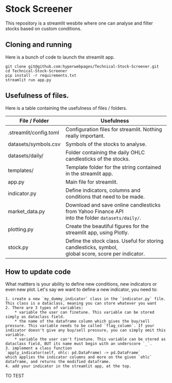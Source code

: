 # Stock Screener

This repository is a streamlit wesbite where one can analyse and filter stocks based on custom conditions.


## Cloning and running

Here is a bunch of code to launch the streamlit app.

```
git clone git@github.com:hyperwebpages/Technical-Stock-Screener.git
cd Technical-Stock-Screener
pip install -r requirements.txt
streamlit run app.py
```


## Usefulness of files.

Here is a table containing the usefulness of files / folders.

| File / Folder          | Usefulness                                                                                              |
|------------------------|---------------------------------------------------------------------------------------------------------|
| .streamlit/config.toml | Configuration files for streamlit. Nothing really important.                                            |
| datasets/symbols.csv   | Symbols of the stocks to analyse.                                                                       |
| datasets/daily/        | Folder containing the daily OHLC candlesticks of the stocks.                                            |
| templates/             | Template folder for the string contained in the streamlit app.                                          |
| app.py                 | Main file for streamlit.                                                                                |
| indicator.py           | Define indicators, columns and conditions that need to be made.                                         |
| market_data.py         | Download and save online candlesticks from Yahoo Finance API <br>into the folder `datasets/daily/`.     |
| plotting.py            | Create the beautiful figures for the streamlit app, using Plotly.                                       |
| stock.py               | Define the stock class. Useful for storing candlesticks, symbol, <br>global score, score per indicator. |

## How to update code

What mattters is your ability to define new conditions, new indicators or even new plot.
Let's say we want to define a new indicator, you need to:

    1. create a new `my_dummy_indicator` class in the `indicator.py` file. This class is a dataclass, meaning you can store whatever you want
    2. There are 3 types of variables:
        * variable the user can finetune. This variable can be stored simply as dataclass field.
        * the name of the dataframe column which gives the buy/sell pressure. This variable needs to be called `flag_column`. If your indicator doesn't give any buy/sell pressure, you can simply omit this variable.
        * variable the user can't finetune. This variable can be stored as dataclass field, BUT its name must begin with an underscore `_`.
    3. implement a class function 
    `apply_indicator(self, ohlc: pd.DataFrame) -> pd.DataFrame` 
    which applies the indicator columns and more on the given `ohlc` dataframe, and returns the modified dataframe.
    4. add your indicator in the streamlit app, at the top. 

TO TEST